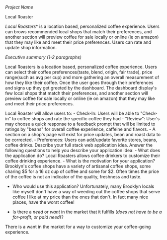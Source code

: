  *Project Name*

 Local Roaster

*Local Roasters** is a location based, personalized coffee experience.   Users can brows recommended  local shops that match their preferences, and another section will preview coffee for sale locally or online (ie on amazon)  that they may like and meet their price preferences. Users can rate and update shop information.

 *Executive summary (1-2 paragraphs)*

Local Roasters is a location based, personalized coffee experience.  Users can select their coffee preferences(taste, blend, origin, fair trade), price range(such as avg per cup) and more gathering an overall measurement of how they like their coffee. Once the user goes through their preferences and signs up they get greeted by the dashboard. The dashboard display's few local shops that match their preferences, and another section will preview coffee for sale locally or online (ie on amazon)  that they may like and meet their price preferences.

 Local Roaster will allow users to:
    - Check-In: Users will be able to "Check-in" to coffee shops and rate the specific coffee they had
    - "Review": User's may choose a quick response to a feedback prompt that will be limited to ratings by "beans" for overall coffee experience, caffeine and flavors.
        - A section on a shop's page will exist for price updates, bean and roast data to be corrected.
    - Preferences: Users can add/update favorite stores, beans,  coffee drinks.
 Describe your full stack web application idea. Answer the following questions to help you describe your application idea:
    - What does the application do?
    Local Roasters allows coffee drinkers to customize their coffee drinking experience.
    - What is the motivation for your application?
    Brooklyn's coffee shops have a variety of artisanal  coffee shops, some charing $5 for a 16 oz cup of coffee and some for $2. Often times the price of the coffee is not an indicator of the quality, freshness and taste. 
   
   - Who would use this application?
    Unfortunately, many Brooklyn locals like myself don't have a way of weeding out the coffee shops that serve coffee I like at my price than the ones that don't. In fact many nice places, have the worst coffee!

   - Is there a *need* or *want* in the market that it fulfills (*does not have to be a for-profit, or paid need*)?

   There is a want in the market for a way to customize your coffee-going experience.

    
